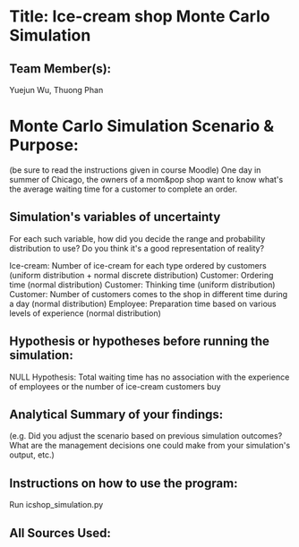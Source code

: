 # Title: Ice-cream shop Monte Carlo Simulation

## Team Member(s):
Yuejun Wu, Thuong Phan

# Monte Carlo Simulation Scenario & Purpose:
(be sure to read the instructions given in course Moodle)
One day in summer of Chicago, the owners of a mom&pop shop want to know what's the average waiting time for a customer to complete an order.

## Simulation's variables of uncertainty
For each such variable, how did you decide the range and probability distribution to use?  Do you think it's a good representation of reality?

Ice-cream: Number of ice-cream for each type ordered by customers (uniform distribution + normal discrete distribution)
Customer: Ordering time (normal distribution)
Customer: Thinking time (uniform distribution)
Customer: Number of customers comes to the shop in different time during a day (normal distribution)
Employee: Preparation time based on various levels of experience (normal distribution)


## Hypothesis or hypotheses before running the simulation:
NULL Hypothesis: Total waiting time has no association with the experience of employees or the number of ice-cream customers buy


## Analytical Summary of your findings:
(e.g. Did you adjust the scenario based on previous simulation outcomes?  What are the management decisions one could make from your simulation's output, etc.)

## Instructions on how to use the program:
Run icshop_simulation.py

## All Sources Used:

